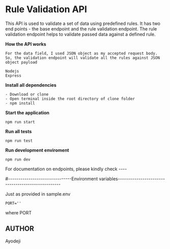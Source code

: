 # Rule Validation API

This API is used to validate a set of data using predefined rules.
It has two end points - the base endpoint and the rule validation endpoint.
The rule validation endpoint helps to validate passed data against a defined rule.

**How the API works**

```
For the data field, I used JSON object as my accepted request body.
So, the validation endpoint will validate all the rules against JSON object payload

```

```
Nodejs
Express

```

**Install all dependencies**

```
- Download or clone
- Open terminal inside the root directory of clone folder
- npm install

```

**Start the application**

```
npm run start

```

**Run all tests**

```
npm run test

```

**Run development enviroment**

```
npm run dev
```

For documentation on endpoints, please kindly check ----

#-------------------------------Environment variables--------------------------------------------------

Just as provided in sample.env

`PORT=''`

where PORT

## AUTHOR

Ayodeji
